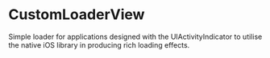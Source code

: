 # CustomLoaderView
Simple loader for applications designed with the UIActivityIndicator to utilise the native iOS library in producing rich loading effects.
